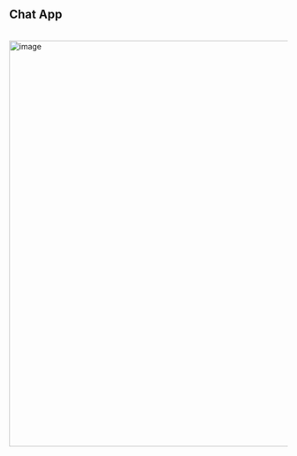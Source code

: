 <h2>Chat App</h2>
</br>
<img width="735" alt="image" src="https://user-images.githubusercontent.com/65597797/198966484-9b37d853-acf3-4bba-8967-181e3388f8ab.png">

